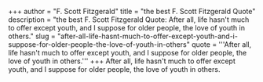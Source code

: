 +++
author = "F. Scott Fitzgerald"
title = "the best F. Scott Fitzgerald Quote"
description = "the best F. Scott Fitzgerald Quote: After all, life hasn't much to offer except youth, and I suppose for older people, the love of youth in others."
slug = "after-all-life-hasnt-much-to-offer-except-youth-and-i-suppose-for-older-people-the-love-of-youth-in-others"
quote = '''After all, life hasn't much to offer except youth, and I suppose for older people, the love of youth in others.'''
+++
After all, life hasn't much to offer except youth, and I suppose for older people, the love of youth in others.
